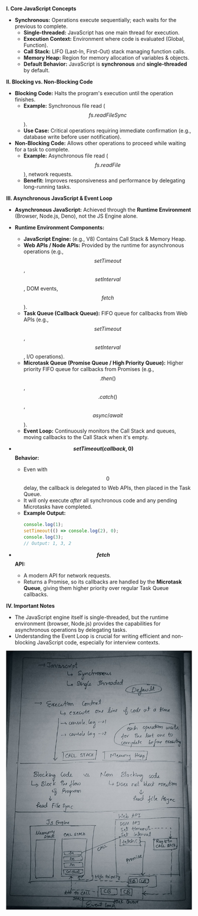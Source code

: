 **I. Core JavaScript Concepts**

- **Synchronous:** Operations execute sequentially; each waits for the previous to complete.
  - **Single-threaded:** JavaScript has one main thread for execution.
  - **Execution Context:** Environment where code is evaluated (Global, Function).
  - **Call Stack:** LIFO (Last-In, First-Out) stack managing function calls.
  - **Memory Heap:** Region for memory allocation of variables & objects.
  - **Default Behavior:** JavaScript is **synchronous** and **single-threaded** by default.

**II. Blocking vs. Non-Blocking Code**

- **Blocking Code:** Halts the program's execution until the operation finishes.
  - **Example:** Synchronous file read ($$fs.readFileSync$$).
  - **Use Case:** Critical operations requiring immediate confirmation (e.g., database write before user notification).
- **Non-Blocking Code:** Allows other operations to proceed while waiting for a task to complete.
  - **Example:** Asynchronous file read ($$fs.readFile$$), network requests.
  - **Benefit:** Improves responsiveness and performance by delegating long-running tasks.

**III. Asynchronous JavaScript & Event Loop**

- **Asynchronous JavaScript:** Achieved through the **Runtime Environment** (Browser, Node.js, Deno), not the JS Engine alone.
- **Runtime Environment Components:**

  - **JavaScript Engine:** (e.g., V8) Contains Call Stack & Memory Heap.
  - **Web APIs / Node APIs:** Provided by the runtime for asynchronous operations (e.g., $$setTimeout$$, $$setInterval$$, DOM events, $$fetch$$).
  - **Task Queue (Callback Queue):** FIFO queue for callbacks from Web APIs (e.g., $$setTimeout$$, $$setInterval$$, I/O operations).
  - **Microtask Queue (Promise Queue / High Priority Queue):** Higher priority FIFO queue for callbacks from Promises (e.g., $$.then()$$, $$.catch()$$, $$async/await$$).
  - **Event Loop:** Continuously monitors the Call Stack and queues, moving callbacks to the Call Stack when it's empty.

- **$$setTimeout(callback, 0)$$ Behavior:**
  - Even with $$0$$ delay, the callback is delegated to Web APIs, then placed in the Task Queue.
  - It will only execute _after_ all synchronous code and any pending Microtasks have completed.
  - **Example Output:**
    ```javascript
    console.log(1);
    setTimeout(() => console.log(2), 0);
    console.log(3);
    // Output: 1, 3, 2
    ```
- **$$fetch$$ API:**
  - A modern API for network requests.
  - Returns a Promise, so its callbacks are handled by the **Microtask Queue**, giving them higher priority over regular Task Queue callbacks.

**IV. Important Notes**

- The JavaScript engine itself is single-threaded, but the runtime environment (browser, Node.js) provides the capabilities for asynchronous operations by delegating tasks.
- Understanding the Event Loop is crucial for writing efficient and non-blocking JavaScript code, especially for interview contexts.

![Alt text](asyncDiagram.jpg "Optional Title")
